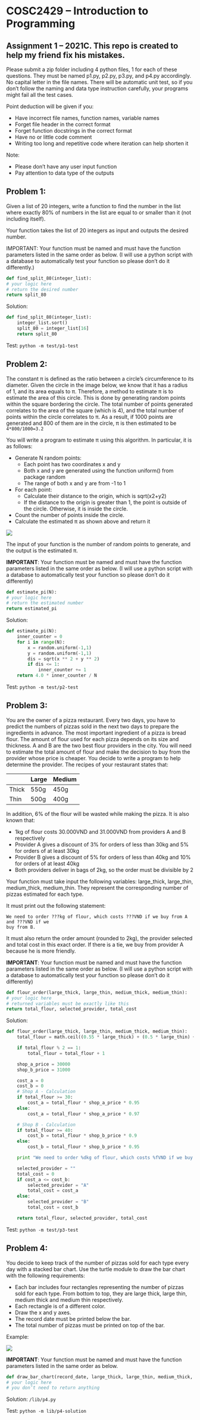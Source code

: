# COSC2429 – Introduction to Programming
## Assignment 1 – 2021C. This repo is created to help my friend fix his mistakes.

Please submit a zip folder including 4 python files, 1 for each of these questions. They must
be named p1.py, p2.py, p3.py, and p4.py accordingly. No capital letter in the file names. There
will be automatic unit test, so if you don’t follow the naming and data type instruction
carefully, your programs might fail all the test cases.

Point deduction will be given if you:

- Have incorrect file names, function names, variable names
- Forget file header in the correct format
- Forget function docstrings in the correct format
- Have no or little code comment
- Writing too long and repetitive code where iteration can help shorten it

Note:

- Please don’t have any user input function
- Pay attention to data type of the outputs


## Problem 1:
Given a list of 20 integers, write a function to find the number in the list where exactly 80%
of numbers in the list are equal to or smaller than it (not including itself).

Your function takes the list of 20 integers as input and outputs the desired number.

IMPORTANT: Your function must be named and must have the function parameters listed in the same
order as below. (I will use a python script with a database to automatically test your function
so please don’t do it differently.)

```python
def find_split_80(integer_list):
# your logic here
# return the desired number
return split_80
```

Solution:
```python
def find_split_80(integer_list):
    integer_list.sort()
    split_80 = integer_list[16]
    return split_80
```

Test: `python -m test/p1-test`


## Problem 2:
The constant π is defined as the ratio between a circle’s circumference to its diameter.
Given the circle in the image below, we know that it has a radius of 1, and its area equals to π.
Therefore, a method to estimate π is to estimate the area of this circle. This is done by
generating random points within the square bordering the circle. The total number of
points generated correlates to the area of the square (which is 4), and the total number of
points within the circle correlates to π. As a result, if 1000 points are generated and 800 of
them are in the circle, π is then estimated to be `4*800/1000=3.2`

You will write a program to estimate π using this algorithm. In particular, it is as follows:
- Generate N random points:
  - Each point has two coordinates x and y
  - Both x and y are generated using the function uniform() from package random
  - The range of both x and y are from -1 to 1
- For each point:
  - Calculate their distance to the origin, which is sqrt(x2+y2)
  - If the distance to the origin is greater than 1, the point is outside of the circle. Otherwise, it is inside the circle.
- Count the number of points inside the circle.
- Calculate the estimated π as shown above and return it

![](/images/1.png)

The input of your function is the number of random points to generate, and the output is
the estimated π.

**IMPORTANT**: Your function must be named and must have the function parameters listed
in the same order as below. (I will use a python script with a database to automatically test
your function so please don’t do it differently)
```python
def estimate_pi(N):
# your logic here
# return the estimated number
return estimated_pi
```

Solution:
```python
def estimate_pi(N):
    inner_counter = 0
    for i in range(N):
        x = random.uniform(-1,1)
        y = random.uniform(-1,1)
        dis = sqrt(x ** 2 + y ** 2)
        if dis <= 1:
            inner_counter += 1
    return 4.0 * inner_counter / N
```

Test: `python -m test/p2-test`

## Problem 3:
You are the owner of a pizza restaurant. Every two days, you have to predict the numbers
of pizzas sold in the next two days to prepare the ingredients in advance. The most
important ingredient of a pizza is bread flour. The amount of flour used for each pizza
depends on its size and thickness. A and B are the two best flour providers in the city. You
will need to estimate the total amount of flour and make the decision to buy from the
provider whose price is cheaper. You decide to write a program to help determine the
provider. The recipes of your restaurant states that:



|       | Large | Medium |
|-------|-------|--------|
| Thick | 550g  | 450g   |
| Thin  | 500g  | 400g   |



In addition, 6% of the flour will be wasted while making the pizza.
It is also known that:

- 1kg of flour costs 30.000VND and 31.000VND from providers A and B respectively
- Provider A gives a discount of 3% for orders of less than 30kg and 5% for orders of at least 30kg
- Provider B gives a discount of 5% for orders of less than 40kg and 10% for orders of at least 40kg
- Both providers deliver in bags of 2kg, so the order must be divisible by 2

Your function must take input the following variables: large_thick, large_thin,
medium_thick, medium_thin. They represent the corresponding number of pizzas
estimated for each type.

It must print out the following statement:

```
We need to order ???kg of flour, which costs ???VND if we buy from A and ???VND if we
buy from B.
```

It must also return the order amount (rounded to 2kg), the provider selected and total cost
in this exact order. If there is a tie, we buy from provider A because he is more friendly.

**IMPORTANT**: Your function must be named and must have the function parameters listed
in the same order as below. (I will use a python script with a database to automatically test
your function so please don’t do it differently)

```python
def flour_order(large_thick, large_thin, medium_thick, medium_thin):
# your logic here
# returned variables must be exactly like this
return total_flour, selected_provider, total_cost
```

Solution:
```python
def flour_order(large_thick, large_thin, medium_thick, medium_thin):
    total_flour = math.ceil((0.55 * large_thick) + (0.5 * large_thin) +  (0.45 * medium_thick) + (0.4* medium_thin))

    if total_flour % 2 == 1:
        total_flour = total_flour + 1

    shop_a_price = 30000
    shop_b_price = 31000

    cost_a = 0
    cost_b = 0
    # Shop A - Calculation
    if total_flour >= 30:
        cost_a = total_flour * shop_a_price * 0.95
    else:
        cost_a = total_flour * shop_a_price * 0.97

    # Shop B - Calculation
    if total_flour >= 40:
        cost_b = total_flour * shop_b_price * 0.9
    else:
        cost_b = total_flour * shop_b_price * 0.95

    print "We need to order %dkg of flour, which costs %fVND if we buy from A and %fVND if we buy from B."%(total_flour, cost_a, cost_b)

    selected_provider = ""
    total_cost = 0
    if cost_a <= cost_b:
        selected_provider = "A"
        total_cost = cost_a
    else:
        selected_provider = "B"
        total_cost = cost_b

    return total_flour, selected_provider, total_cost
```

Test: `python -m test/p3-test`


## Problem 4:
You decide to keep track of the number of pizzas sold for each type every day with a stacked bar chart.
Use the turtle module to draw the bar chart with the following requirements:

- Each bar includes four rectangles representing the number of pizzas sold for each type. From bottom to top,
they are large thick, large thin, medium thick and medium thin respectively.
- Each rectangle is of a different color.
- Draw the x and y axes.
- The record date must be printed below the bar.
- The total number of pizzas must be printed on top of the bar.

Example:

![](/images/2.png)

**IMPORTANT**: Your function must be named and must have the function parameters listed
in the same order as below.

```python
def draw_bar_chart(record_date, large_thick, large_thin, medium_thick, medium_thin):
# your logic here
# you don’t need to return anything
```

Solution: `/lib/p4.py`

Test: `python -m lib/p4-solution`
